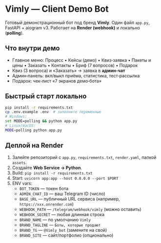 # Vimly — Client Demo Bot

Готовый демонстрационный бот под бренд **Vimly**. Один файл `app.py`, FastAPI + aiogram v3. Работает на **Render (webhook)** и локально (**polling**).

## Что внутри демо
- Главное меню: Процесс • Кейсы (демо) • Квиз‑заявка • Пакеты и цены • Заказать • Контакты • Бриф (7 вопросов) • Подарок
- Квиз (3 вопроса) и «Заказать» → заявка в **админ‑чат**
- Админ‑панель: вкл/выкл приёма, статистика, тест‑рассылка
- Подарок: чек‑лист «7 экранов демо‑бота»

## Быстрый старт локально
```bash
pip install -r requirements.txt
cp .env.example .env  # заполните переменные
# Windows:
set MODE=polling && python app.py
# Linux/macOS:
MODE=polling python app.py
```

## Деплой на Render
1. Залейте репозиторий c `app.py`, `requirements.txt`, `render.yaml`, папкой `assets`.
2. Создайте **Web Service → Python**.
3. Build: `pip install -r requirements.txt`
4. Start: `uvicorn app:app --host 0.0.0.0 --port $PORT`
5. ENV vars:
   - `BOT_TOKEN` — токен бота
   - `ADMIN_CHAT_ID` — ваш Telegram ID (число)
   - `BASE_URL` — публичный URL сервиса (например, `https://xxx.onrender.com`)
   - `WEBHOOK_PATH` — `/telegram/webhook/vimly` (можно оставить)
   - `WEBHOOK_SECRET` — любая длинная строка
   - `BRAND_NAME` — по умолчанию `Vimly`
   - `BRAND_TAGLINE` — `Боты, которые продают`
   - `BRAND_TG` — `@Vimly_bot` (замените на свой)
   - `BRAND_SITE` — сайт/портфолио (опционально)
